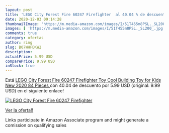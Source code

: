 ```yaml
---
layout: post
title: 'LEGO City Forest Fire 60247 Firefighter  al 40.04 % de descuento'
date: 2020-12-03 09:14:28
thumbnailImage: 'https://m.media-amazon.com/images/I/51T455m8PSL._SL200_.jpg'
images: [ 'https://m.media-amazon.com/images/I/51T455m8PSL._SL200_.jpg' ]
comments: true
category: ofertas
author: ring
slug: B07WHFDKW2
description:
actualPrice: 5.99 USD
comparePrice: 9.99 USD
inStock: true
---
```


Está [LEGO City Forest Fire 60247 Firefighter Toy  Cool Building Toy for Kids  New 2020  84 Pieces ](https://www.amazon.com/dp/B07WHFDKW2/?tag=tolees-20) con 40.04 de descuento por 5.99 USD (original: 9.99 USD) en el siguiente enlace!

[![LEGO City Forest Fire 60247 Firefighter ](https://m.media-amazon.com/images/I/51T455m8PSL._SL200_.jpg)](https://www.amazon.com/dp/B07WHFDKW2/?tag=tolees-20)

[Ver la oferta!!](https://www.amazon.com/dp/B07WHFDKW2/?tag=tolees-20)

Links participate in Amazon Associate program and might generate a comission on qualifying sales


